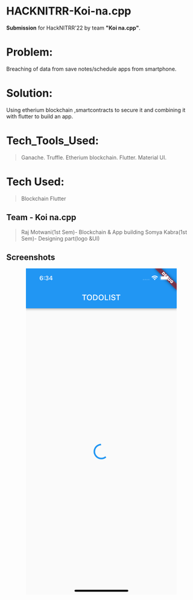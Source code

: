 # HACKNITRR-Koi-na.cpp
**Submission** for HackNITRR'22 by team **"Koi na.cpp"**.

# Problem: 
Breaching of data from save notes/schedule apps from smartphone.

# Solution:
Using etherium blockchain ,smartcontracts to secure it and combining it with flutter to build an app.



# Tech_Tools_Used:

>Ganache.
>Truffle.
> Etherium blockchain.
> Flutter.
> Material UI.


# Tech Used:

> Blockchain
> Flutter



## Team - Koi na.cpp

> Raj Motwani(1st Sem)- Blockchain & App building
> Somya Kabra(1st Sem)- Designing part(logo &UI)


## Screenshots
<p align="center">
    <img src="./src/abis/ss1.png" alt="Logo" width="400">
  </a>

